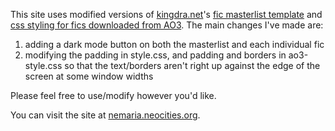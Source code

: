 This site uses modified versions of [kingdra.net](https://kingdra.net/fan/)'s [fic masterlist template](https://kingdra.net/masterlist-template/) and [css styling for fics downloaded from AO3](https://kingdra.net/fan/ao3css/).
The main changes I've made are:
1. adding a dark mode button on both the masterlist and each individual fic
2. modifying the padding in style.css, and padding and borders in ao3-style.css so that the text/borders aren't right up against the edge of the screen at some window widths

Please feel free to use/modify however you'd like.

You can visit the site at [nemaria.neocities.org](https://nemaria.neocities.org/).
